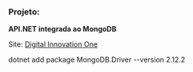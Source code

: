 ### Projeto: 

**API.NET integrada ao MongoDB**

Site: [Digital Innovation One](http://www.digitalinnovation.one/)


dotnet add package MongoDB.Driver --version 2.12.2